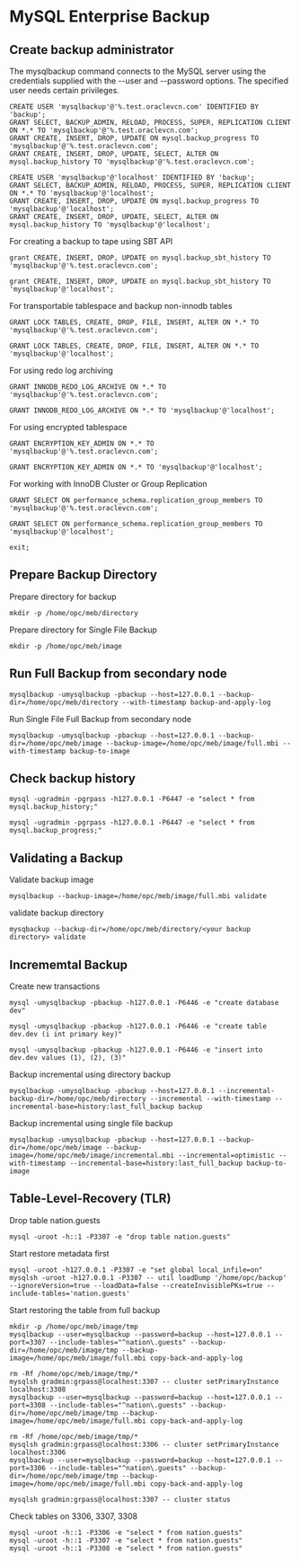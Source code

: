 # MySQL Enterprise Backup
## Create backup administrator
The mysqlbackup command connects to the MySQL server using the credentials supplied with the --user and --password options. 
The specified user needs certain privileges. 
```
CREATE USER 'mysqlbackup'@'%.test.oraclevcn.com' IDENTIFIED BY 'backup';
GRANT SELECT, BACKUP_ADMIN, RELOAD, PROCESS, SUPER, REPLICATION CLIENT ON *.* TO 'mysqlbackup'@'%.test.oraclevcn.com';
GRANT CREATE, INSERT, DROP, UPDATE ON mysql.backup_progress TO 'mysqlbackup'@'%.test.oraclevcn.com'; 
GRANT CREATE, INSERT, DROP, UPDATE, SELECT, ALTER ON mysql.backup_history TO 'mysqlbackup'@'%.test.oraclevcn.com';

CREATE USER 'mysqlbackup'@'localhost' IDENTIFIED BY 'backup';
GRANT SELECT, BACKUP_ADMIN, RELOAD, PROCESS, SUPER, REPLICATION CLIENT ON *.* TO 'mysqlbackup'@'localhost';
GRANT CREATE, INSERT, DROP, UPDATE ON mysql.backup_progress TO 'mysqlbackup'@'localhost'; 
GRANT CREATE, INSERT, DROP, UPDATE, SELECT, ALTER ON mysql.backup_history TO 'mysqlbackup'@'localhost';
```
For creating a backup to tape using SBT API
```
grant CREATE, INSERT, DROP, UPDATE on mysql.backup_sbt_history TO 'mysqlbackup'@'%.test.oraclevcn.com'; 

grant CREATE, INSERT, DROP, UPDATE on mysql.backup_sbt_history TO 'mysqlbackup'@'localhost'; 
```
For transportable tablespace and backup non-innodb tables
```
GRANT LOCK TABLES, CREATE, DROP, FILE, INSERT, ALTER ON *.* TO 'mysqlbackup'@'%.test.oraclevcn.com';

GRANT LOCK TABLES, CREATE, DROP, FILE, INSERT, ALTER ON *.* TO 'mysqlbackup'@'localhost';
```
For using redo log archiving
```
GRANT INNODB_REDO_LOG_ARCHIVE ON *.* TO 'mysqlbackup'@'%.test.oraclevcn.com';

GRANT INNODB_REDO_LOG_ARCHIVE ON *.* TO 'mysqlbackup'@'localhost';
```
For using encrypted tablespace
```
GRANT ENCRYPTION_KEY_ADMIN ON *.* TO 'mysqlbackup'@'%.test.oraclevcn.com';

GRANT ENCRYPTION_KEY_ADMIN ON *.* TO 'mysqlbackup'@'localhost';
```
For working with InnoDB Cluster or Group Replication
```
GRANT SELECT ON performance_schema.replication_group_members TO 'mysqlbackup'@'%.test.oraclevcn.com';

GRANT SELECT ON performance_schema.replication_group_members TO 'mysqlbackup'@'localhost';

exit;
```
## Prepare Backup Directory
Prepare directory for backup
```
mkdir -p /home/opc/meb/directory
```
Prepare directory for Single File Backup
```
mkdir -p /home/opc/meb/image
```
## Run Full Backup from secondary node
```
mysqlbackup -umysqlbackup -pbackup --host=127.0.0.1 --backup-dir=/home/opc/meb/directory --with-timestamp backup-and-apply-log 
```
Run Single File Full Backup from secondary node
```
mysqlbackup -umysqlbackup -pbackup --host=127.0.0.1 --backup-dir=/home/opc/meb/image --backup-image=/home/opc/meb/image/full.mbi --with-timestamp backup-to-image
```
## Check backup history
```
mysql -ugradmin -pgrpass -h127.0.0.1 -P6447 -e "select * from mysql.backup_history;"

mysql -ugradmin -pgrpass -h127.0.0.1 -P6447 -e "select * from mysql.backup_progress;"
```
## Validating a Backup
Validate backup image
```
mysqlbackup --backup-image=/home/opc/meb/image/full.mbi validate
```
validate backup directory
```
mysqbackup --backup-dir=/home/opc/meb/directory/<your backup directory> validate
```
## Incrememtal Backup
Create new transactions
```
mysql -umysqlbackup -pbackup -h127.0.0.1 -P6446 -e "create database dev"

mysql -umysqlbackup -pbackup -h127.0.0.1 -P6446 -e "create table dev.dev (i int primary key)"

mysql -umysqlbackup -pbackup -h127.0.0.1 -P6446 -e "insert into dev.dev values (1), (2), (3)"
```
Backup incremental using directory backup
```
mysqlbackup -umysqlbackup -pbackup --host=127.0.0.1 --incremental-backup-dir=/home/opc/meb/directory --incremental --with-timestamp --incremental-base=history:last_full_backup backup
```
Backup incremental using single file backup
```
mysqlbackup -umysqlbackup -pbackup --host=127.0.0.1 --backup-dir=/home/opc/meb/image --backup-image=/home/opc/meb/image/incremental.mbi --incremental=optimistic --with-timestamp --incremental-base=history:last_full_backup backup-to-image
```
## Table-Level-Recovery (TLR)
Drop table nation.guests
```
mysql -uroot -h::1 -P3307 -e "drop table nation.guests"
```
Start restore metadata first
```
mysql -uroot -h127.0.0.1 -P3307 -e "set global local_infile=on"
mysqlsh -uroot -h127.0.0.1 -P3307 -- util loadDump '/home/opc/backup' --ignoreVersion=true --loadData=false --createInvisiblePKs=true --include-tables='nation.guests'
```
Start restoring the table from full backup
```
mkdir -p /home/opc/meb/image/tmp
mysqlbackup --user=mysqlbackup --password=backup --host=127.0.0.1 --port=3307 --include-tables="^nation\.guests" --backup-dir=/home/opc/meb/image/tmp --backup-image=/home/opc/meb/image/full.mbi copy-back-and-apply-log

rm -Rf /home/opc/meb/image/tmp/*
mysqlsh gradmin:grpass@localhost:3307 -- cluster setPrimaryInstance localhost:3308
mysqlbackup --user=mysqlbackup --password=backup --host=127.0.0.1 --port=3308 --include-tables="^nation\.guests" --backup-dir=/home/opc/meb/image/tmp --backup-image=/home/opc/meb/image/full.mbi copy-back-and-apply-log

rm -Rf /home/opc/meb/image/tmp/*
mysqlsh gradmin:grpass@localhost:3306 -- cluster setPrimaryInstance localhost:3306
mysqlbackup --user=mysqlbackup --password=backup --host=127.0.0.1 --port=3306 --include-tables="^nation\.guests" --backup-dir=/home/opc/meb/image/tmp --backup-image=/home/opc/meb/image/full.mbi copy-back-and-apply-log

mysqlsh gradmin:grpass@localhost:3307 -- cluster status
```
Check tables on 3306, 3307, 3308
```
mysql -uroot -h::1 -P3306 -e "select * from nation.guests"
mysql -uroot -h::1 -P3307 -e "select * from nation.guests"
mysql -uroot -h::1 -P3308 -e "select * from nation.guests"
```
